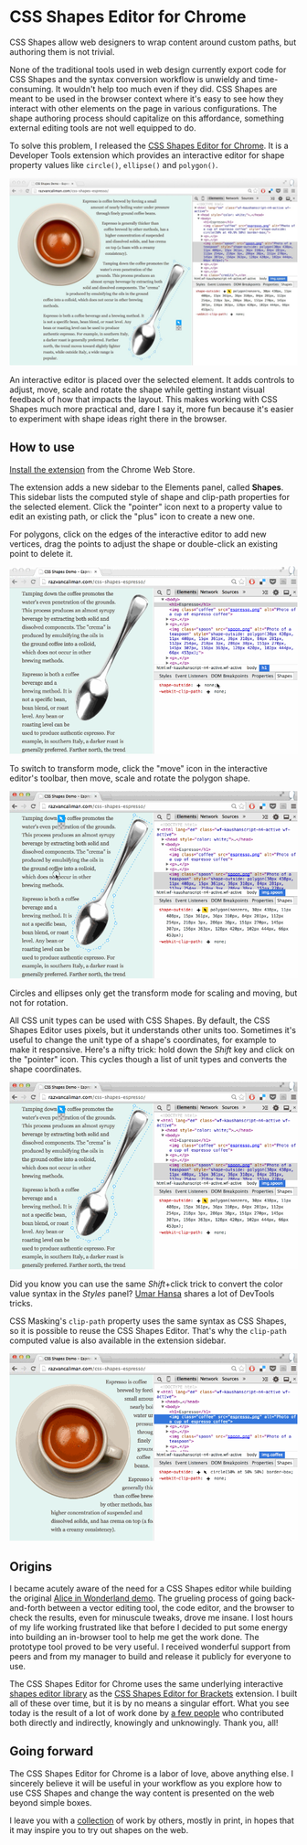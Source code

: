 # CSS Shapes Editor for Chrome

CSS Shapes allow web designers to wrap content around custom paths, but authoring them is not trivial.

None of the traditional tools used in web design currently export code for CSS Shapes and the syntax conversion workflow is unwieldy and time-consuming. It wouldn't help too much even if they did. CSS Shapes are meant to be used in the browser context where it's easy to see how they interact with other elements on the page in various configurations. The shape authoring process should capitalize on this affordance, something external editing tools are not well equipped to do.

To solve this problem, I released the [CSS Shapes Editor for Chrome](https://chrome.google.com/webstore/detail/css-shapes-editor/nenndldnbcncjmeacmnondmkkfedmgmp). It is a Developer Tools extension which provides an interactive editor for shape property values like `circle()`, `ellipse()` and `polygon()`.

[![Screenshot of CSS Shapes Editor for Chrome](screenshot.jpg)](https://chrome.google.com/webstore/detail/css-shapes-editor/nenndldnbcncjmeacmnondmkkfedmgmp)

An interactive editor is placed over the selected element. It adds controls to adjust, move, scale and rotate the shape while getting instant visual feedback of how that impacts the layout. This makes working with CSS Shapes much more practical and, dare I say it, more fun because it's easier to experiment with shape ideas right there in the browser.

## How to use

[Install the extension](https://chrome.google.com/webstore/detail/css-shapes-editor/nenndldnbcncjmeacmnondmkkfedmgmp) from the Chrome Web Store.

The extension adds a new sidebar to the Elements panel, called __Shapes__. This sidebar lists the computed style of shape and clip-path properties for the selected element. Click the "pointer" icon next to a property value to edit an existing path, or click the "plus" icon to create a new one.

For polygons, click on the edges of the interactive editor to add new vertices, drag the points to adjust the shape or double-click an existing point to delete it.

![Editing a polygon shape](edit.gif)

To switch to transform mode, click the "move" icon in the interactive editor's toolbar, then move, scale and rotate the polygon shape.

![Transforming a polygon shape](transform.gif)

Circles and ellipses only get the transform mode for scaling and moving, but not for rotation.

All CSS unit types can be used with CSS Shapes. By default, the CSS Shapes Editor uses pixels, but it understands other units too. Sometimes it's useful to change the unit type of a shape's coordinates, for example to make it responsive. Here's a nifty trick: hold down the _Shift_ key and click on the "pointer" icon. This cycles though a list of unit types and converts the shape coordinates.

![Converting units of a polygon shape](convert.gif)

Did you know you can use the same _Shift_+click trick to convert the color value syntax in the _Styles_ panel? [Umar Hansa](https://twitter.com/umaar) shares a lot of DevTools tricks.

CSS Masking's `clip-path` property uses the same syntax as CSS Shapes, so it is possible to reuse the CSS Shapes Editor. That's why the `clip-path` computed value is also available in the extension sidebar.

![Clipping using a circle shape](clip.gif)

## Origins

I became acutely aware of the need for a CSS Shapes editor while building the original [Alice in Wonderland demo](https://www.youtube.com/watch?v=VON2shFlsKU). The grueling process of going back-and-forth between a vector editing tool, the code editor, and the browser to check the results, even for minuscule tweaks, drove me insane. I lost hours of my life working frustrated like that before I decided to put some energy into building an in-browser tool to help me get the work done. The prototype tool proved to be very useful. I received wonderful support from peers and from my manager to build and release it publicly for everyone to use.

The CSS Shapes Editor for Chrome uses the same underlying interactive [shapes editor library](https://github.com/adobe-webplatform/css-shapes-editor) as the [CSS Shapes Editor for Brackets](http://blog.brackets.io/2014/04/17/css-shapes-editor/) extension. I built all of these over time, but it is by no means a singular effort. What you see today is the result of a lot of work done by [a few people](https://github.com/adobe-webplatform/css-shapes-editor#thanks) who contributed both directly and indirectly, knowingly and unknowingly. Thank you, all!

## Going forward

The CSS Shapes Editor for Chrome is a labor of love, above anything else. I sincerely  believe it will be useful in your workflow as you explore how to use CSS Shapes and change the way content is presented on the web beyond simple boxes.

I leave you with a [collection](http://www.behance.net/collection/25035325/Shapes) of work by others, mostly in print, in hopes that it may inspire you to try out shapes on the web.
